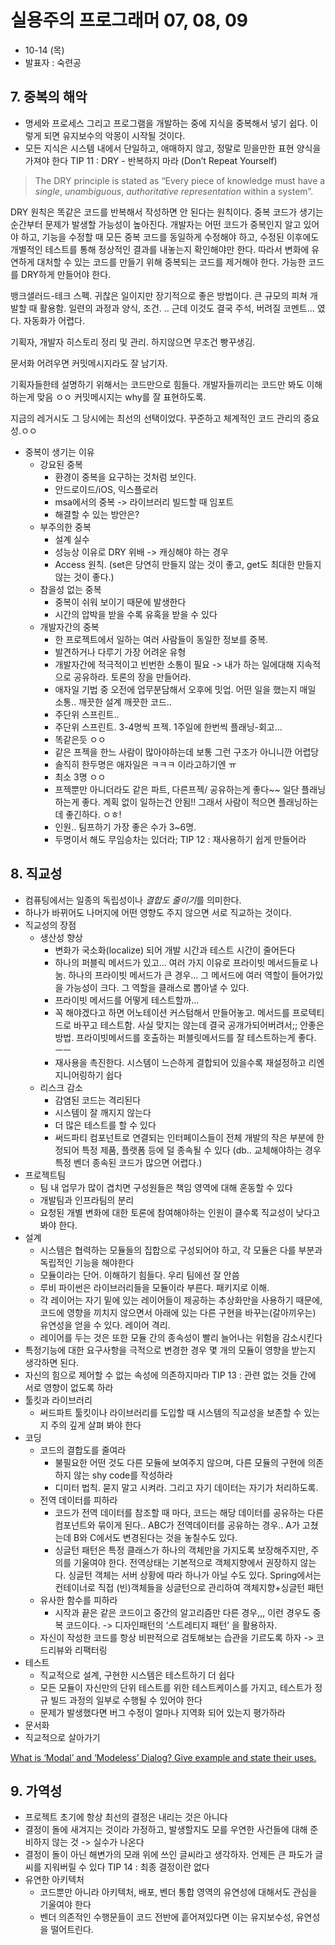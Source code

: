 # 실용주의 프로그래머 07, 08, 09

- 10-14 (목)
- 발표자 : 숙련공

## 7. 중복의 해악
* 명세와 프로세스 그리고 프로그램을 개발하는 중에 지식을 중복해서 넣기 쉽다. 이렇게 되면 유지보수의 악몽이 시작될 것이다.
* 모든 지식은 시스템 내에서 단일하고, 애매하지 않고, 정말로 믿을만한 표현 양식을 가져야 한다
  TIP 11 : DRY - 반복하지 마라 (Don’t Repeat Yourself)

> The DRY principle is stated as “Every piece of knowledge must have a *single*, *unambiguous*, *authoritative representation* within a system”.

DRY 원칙은 똑같은 코드를 반복해서 작성하면 안 된다는 원칙이다. 중복 코드가 생기는 순간부터 문제가 발생할 가능성이 높아진다. 개발자는 어떤 코드가 중복인지 알고 있어야 하고, 기능을 수정할 때 모든 중복 코드를 동일하게 수정해야 하고, 수정된 이후에도 개별적인 테스트를 통해 정상적인 결과를 내놓는지 확인해야만 한다. 따라서 변화에 유연하게 대처할 수 있는 코드를 만들기 위해 중복되는 코드를 제거해야 한다. 가능한 코드를 DRY하게 만들어야 한다.

뱅크샐러드-테크 스펙. 귀찮은 일이지만 장기적으로 좋은 방법이다. 큰 규모의 피쳐 개발할 때 활용함. 일련의 과정과 양식, 조건. .. 근데 이것도 결국 주석, 버려질 코멘트… 였다. 자동화가 어렵다.

기획자, 개발자 히스토리 정리 및 관리. 하지않으면 무조건 빵꾸생김.

문서화 어려우면 커밋메시지라도 잘 남기자.

기획자들한테 설명하기 위해서는 코드만으로 힘들다. 개발자들끼리는 코드만 봐도 이해하는게 맞음 ㅇㅇ 커밋메시지는 why를 잘 표현하도록.

지금의 레거시도 그 당시에는 최선의 선택이었다. 꾸준하고 체계적인 코드 관리의 중요성.ㅇㅇ

* 중복이 생기는 이유
	* 강요된 중복
		* 환경이 중복을 요구하는 것처럼 보인다.
		* 안드로이드/iOS, 익스플로러
		* msa에서의 중복 -> 라이브러리 빌드할 때 임포트
		* 해결할 수 있는 방안은?
	* 부주의한 중복
		* 설계 실수
		* 성능상 이유로 DRY 위배 -> 캐싱해야 하는 경우
		* Access 원칙. (set은 당연히 만들지 않는 것이 좋고, get도 최대한 만들지 않는 것이 좋다.)
	* 참을성 없는 중복
		* 중복이 쉬워 보이기 때문에 발생한다
		* 시간의 압박을 받을 수록 유혹을 받을 수 있다
	* 개발자간의 중복
		* 한 프로젝트에서 일하는 여러 사람들이 동일한 정보를 중복.
		* 발견하거나 다루기 가장 어려운 유형
		* 개발자간에 적극적이고 빈번한 소통이 필요 -> 내가 하는 일에대해 지속적으로 공유하라. 토론의 장을 만들어라.
		* 애자일 기법 중 오전에 업무분담해서 오후에 밋업. 어떤 일을 했는지 매일 소통.. 깨끗한 설계 깨끗한 코드..
		* 주단위 스프린트..
		* 주단위 스프린트. 3-4명씩 프젝. 1주일에 한번씩 플래닝-회고…
		* 똑같은듯 ㅇㅇ
		* 같은 프젝을 한느 사람이 많아야하는데 보통 그런 구조가 아니니깐 어렵당
		* 솔직히 한두명은 애자일은 ㅋㅋㅋ 이라고하기엔 ㅠ
		* 최소 3명 ㅇㅇ
		* 프젝뿐만 아니더라도 같은 파트, 다른프젝/ 공유하는게 좋다~~ 일단 플래닝하는게 좋다. 계획 없이 일하는건 안됨!! 그래서 사람이 적으면 플래닝하는데 좋긴하다. ㅇㅎ!
		* 인원.. 팀프하기 가장 좋은 수가 3~6명.
		* 두명이서 해도 무임승차는 있더라;
		  TIP 12 : 재사용하기 쉽게 만들어라

## 8. 직교성
* 컴퓨팅에서는 일종의 독립성이나 *결합도 줄이기*를 의미한다.
* 하나가 바뀌어도 나머지에 어떤 영향도 주지 않으면 서로 직교하는 것이다.
* 직교성의 장점
	* 생산성 향상
		* 변화가 국소화(localize) 되어 개발 시간과 테스트 시간이 줄어든다
		* 하나의 퍼블릭 메서드가 있고… 여러 가지 이유로 프라이빗 메서드들로 나눔. 하나의 프라이빗 메서드가 큰 경우… 그 메서드에 여러 역할이 들어가있을 가능성이 크다. 그 역할을 클래스로 뽑아낼 수 있다.
		* 프라이빗 메서드를 어떻게 테스트할까…
		* 꼭 해야겠다고 하면 어노테이션 커스텀해서 만들어놓고. 메서드를 프로텍티드로 바꾸고 테스트함. 사실 맞지는 않는데 결국 공개가되어버려서;; 안좋은 방법. 프라이빗메서드를 호출하는 퍼블릿메서드를 잘 테스트하는게 좋다. ㅡㅡ
		* 재사용을 촉진한다. 시스템이 느슨하게 결합되어 있을수록 재설정하고 리엔지니어링하기 쉽다
	* 리스크 감소
		* 감염된 코드는 격리된다
		* 시스템이 잘 깨지지 않는다
		* 더 많은 테스트를 할 수 있다
		* 써드파티 컴포넌트로 연결되는 인터페이스들이 전체 개발의 작은 부분에 한정되어 특정 제품, 플랫폼 등에 덜 종속될 수 있다 (db.. 교체해야하는 경우 특정 벤더 종속된 코드가 많으면 어렵다.)
* 프로젝트팀
	* 팀 내 업무가 많이 겹치면 구성원들은 책임 영역에 대해 혼동할 수 있다
	* 개발팀과 인프라팀의 분리
	* 요청된 개별 변화에 대한 토론에 참여해야하는 인원이 클수록 직교성이 낮다고 봐야 한다.
* 설계
	* 시스템은 협력하는 모듈들의 집합으로 구성되어야 하고, 각 모듈은 다를 부분과 독립적인 기능을 해야한다
	* 모듈이라는 단어. 이해하기 힘들다. 우리 팀에선 잘 안씀
	* 루비 파이썬은 라이브러리들을 모듈이라 부른다. 패키지로 이해.
	* 각 레이어는 자기 밑에 있는 레이어들이 제공하는 추상화만을 사용하기 때문에, 코드에 영향을 끼치지 않으면서 아래에 있는 다른 구현을 바꾸는(갈아끼우는) 유연성을 얻을 수 있다. 레이어 격리.
	* 레이어를 두는 것은 또한 모듈 간의 종속성이 빨리 늘어나는 위험을 감소시킨다
* 특정기능에 대한 요구사항을 극적으로 변경한 경우 몇 개의 모듈이 영향을 받는지 생각하면 된다.
* 자신의 힘으로 제어할 수 없는 속성에 의존하지마라
  TIP 13 : 관련 없는 것들 간에 서로 영향이 없도록 하라
* 툴킷과 라이브러리
	* 써드파트 툴킷이나 라이브러리를 도입할 때 시스템의 직교성을 보존할 수 있는지 주의 깊게 살펴 봐야 한다
* 코딩
	* 코드의 결합도를 줄여라
		* 불필요한 어떤 것도 다른 모듈에 보여주지 않으며, 다른 모듈의 구현에 의존하지 않는 shy code를 작성하라
		* 디미터 법칙. 묻지 말고 시켜라. 그리고 자기 데이터는 자기가 처리하도록.
	* 전역 데이터를 피하라
		* 코드가 전역 데이터를 참조할 때 마다, 코드는 해당 데이터를 공유하는 다른 컴포넌트와 묶이게 된다.. ABC가 전역데이터를 공유하는 경우.. A가 고쳤는데 B와 C에서도 변경된다는 것을 놓칠수도 있다.
		* 싱글턴 패턴은 특정 클래스가 하나의 객체만을 가지도록 보장해주지만, 주의를 기울여야 한다. 전역상태는 기본적으로 객체지향에서 권장하지 않는다. 싱글턴 객체는 서버 상황에 따라 하나가 아닐 수도 있다. Spring에서는 컨테이너로 직접 (빈)객체들을 싱글턴으로 관리하여 객체지향+싱글턴 패턴
	* 유사한 함수를 피하라
		* 시작과 끝은 같은 코드이고 중간의 알고리즘만 다른 경우,,, 이런 경우도 중복 코드이다. -> 디자인패턴의 ‘스트레티지 패턴’ 을 활용하자.
	* 자신이 작성한 코드를 항상 비판적으로 검토해보는 습관을 기르도록 하자 -> 코드리뷰와 리팩터링
* 테스트
	* 직교적으로 설계, 구현한 시스템은 테스트하기 더 쉽다
	* 모든 모듈이 자신만의 단위 테스트를 위한 테스트케이스를 가지고, 테스트가 정규 빌드 과정의 일부로 수행될 수 있어야 한다
	* 문제가 발생했다면 버그 수정이 얼마나 지역화 되어 있는지 평가하라
* 문서화
* 직교적으로 살아가기

[What is ‘Modal’ and ‘Modeless’ Dialog? Give example and state their uses.](https://www.equestionanswers.com/vcpp/modal-modeless-dialog.php)

## 9. 가역성
* 프로젝트 초기에 항상 최선의 결정은 내리는 것은 아니다
* 결정이 돌에 새겨지는 것이라 가정하고, 발생할지도 모를 우연한 사건들에 대해 준비하지 않는 것 -> 실수가 나온다
* 결정이 돌이 아닌 해변가의 모래 위에 쓰인 글씨라고 생각하자. 언제든 큰 파도가 글씨를 지워버릴 수 있다
  TIP 14 : 최종 결정이란 없다
* 유연한 아키텍처
    * 코드뿐만 아니라 아키텍처, 배포, 벤더 통합 영역의 유연성에 대해서도 관심을 기울여야 한다
    * 벤더 의존적인 수행문들이 코드 전반에  흩어져있다면 이는 유지보수성, 유연성을 떨어트린다.